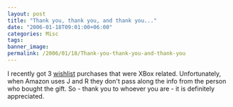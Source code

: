 ```yaml
---
layout: post
title: "Thank you, thank you, and thank you..."
date: "2006-01-18T09:01:00+06:00"
categories: Misc 
tags: 
banner_image: 
permalink: /2006/01/18/Thank-you-thank-you-and-thank-you
---
```


I recently got 3 <a href="http://www.amazon.com/o/registry/2TCL1D08EZEYE">wishlist</a> purchases that were XBox related. Unfortunately, when Amazon uses J and R they don't pass along the info from the person who bought the gift. So - thank you to whoever you are - it is definitely appreciated.